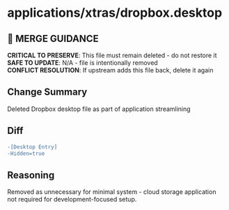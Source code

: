 # applications/xtras/dropbox.desktop

## 🚨 MERGE GUIDANCE
**CRITICAL TO PRESERVE**: This file must remain deleted - do not restore it  
**SAFE TO UPDATE**: N/A - file is intentionally removed  
**CONFLICT RESOLUTION**: If upstream adds this file back, delete it again

## Change Summary
Deleted Dropbox desktop file as part of application streamlining

## Diff
```diff
-[Desktop Entry]
-Hidden=true
```

## Reasoning
Removed as unnecessary for minimal system - cloud storage application not required for development-focused setup.